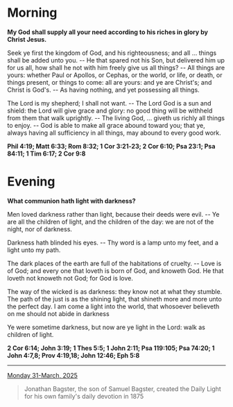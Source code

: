 # Morning

**My God shall supply all your need according to his riches in glory by Christ Jesus.**
 
Seek ye first the kingdom of God, and his righteousness; and all ... things shall be added unto you. -- He that spared not his Son, but delivered him up for us all, how shall he not with him freely give us all things? -- All things are yours: whether Paul or Apollos, or Cephas, or the world, or life, or death, or things present, or things to come: all are yours: and ye are Christ's; and Christ is God's. -- As having nothing, and yet possessing all things.
 
The Lord is my shepherd; I shall not want. -- The Lord God is a sun and shield: the Lord will give grace and glory: no good thing will be withheld from them that walk uprightly. -- The living God, ... giveth us richly all things to enjoy. -- God is able to make all grace abound toward you; that ye, always having all sufficiency in all things, may abound to every good work.  

**Phil 4:19; Matt 6:33; Rom 8:32; 1 Cor 3:21‑23; 2 Cor 6:10; Psa 23:1; Psa 84:11; 1 Tim 6:17; 2 Cor 9:8**

# Evening

**What communion hath light with darkness?**
 
Men loved darkness rather than light, because their deeds were evil. -- Ye are all the children of light, and the children of the day: we are not of the night, nor of darkness.
 
Darkness hath blinded his eyes. -- Thy word is a lamp unto my feet, and a light unto my path.
 
The dark places of the earth are full of the habitations of cruelty. -- Love is of God; and every one that loveth is born of God, and knoweth God. He that loveth not knoweth not God; for God is love.
 
The way of the wicked is as darkness: they know not at what they stumble. The path of the just is as the shining light, that shineth more and more unto the perfect day. I am come a light into the world, that whosoever believeth on me should not abide in darkness
 
Ye were sometime darkness, but now are ye light in the Lord: walk as children of light.  

**2 Cor 6:14; John 3:19; 1 Thes 5:5; 1 John 2:11; Psa 119:105; Psa 74:20; 1 John 4:7,8; Prov 4:19,18; John 12:46; Eph 5:8**

---

[Monday 31-March, 2025](https://t.me/s/daily_light)

> Jonathan Bagster, the son of Samuel Bagster, created the Daily Light for his own family's daily devotion in 1875

